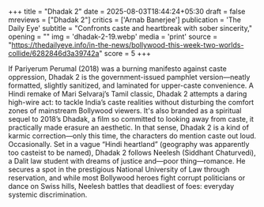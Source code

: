 +++
title = "Dhadak 2"
date = 2025-08-03T18:44:24+05:30
draft = false
mreviews = ["Dhadak 2"]
critics = ['Arnab Banerjee']
publication = 'The Daily Eye'
subtitle = "Confronts caste and heartbreak with sober sincerity,"
opening = ""
img = 'dhadak-2-19.webp'
media = 'print'
source = "https://thedailyeye.info/in-the-news/bollywood-this-week-two-worlds-collide/6282846d3a39742a"
score = 5
+++

If Pariyerum Perumal (2018) was a burning manifesto against caste oppression, Dhadak 2 is the government-issued pamphlet version—neatly formatted, slightly sanitized, and laminated for upper-caste convenience. A Hindi remake of Mari Selvaraj’s Tamil classic, Dhadak 2 attempts a daring high-wire act: to tackle India’s caste realities without disturbing the comfort zones of mainstream Bollywood viewers. It's also branded as a spiritual sequel to 2018’s Dhadak, a film so committed to looking away from caste, it practically made erasure an aesthetic. In that sense, Dhadak 2 is a kind of karmic correction—only this time, the characters do mention caste out loud. Occasionally. Set in a vague “Hindi heartland” (geography was apparently too casteist to be named), Dhadak 2 follows Neelesh (Siddhant Chaturvedi), a Dalit law student with dreams of justice and—poor thing—romance. He secures a spot in the prestigious National University of Law through reservation, and while most Bollywood heroes fight corrupt politicians or dance on Swiss hills, Neelesh battles that deadliest of foes: everyday systemic discrimination.
